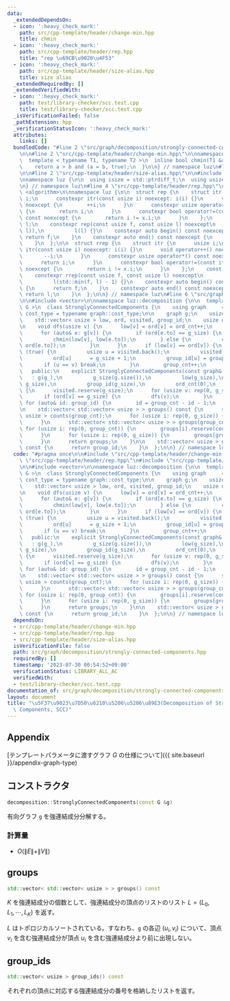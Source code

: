 ```yaml
---
data:
  _extendedDependsOn:
  - icon: ':heavy_check_mark:'
    path: src/cpp-template/header/change-min.hpp
    title: chmin
  - icon: ':heavy_check_mark:'
    path: src/cpp-template/header/rep.hpp
    title: "rep \u69CB\u9020\u4F53"
  - icon: ':heavy_check_mark:'
    path: src/cpp-template/header/size-alias.hpp
    title: size alias
  _extendedRequiredBy: []
  _extendedVerifiedWith:
  - icon: ':heavy_check_mark:'
    path: test/library-checker/scc.test.cpp
    title: test/library-checker/scc.test.cpp
  _isVerificationFailed: false
  _pathExtension: hpp
  _verificationStatusIcon: ':heavy_check_mark:'
  attributes:
    links: []
  bundledCode: "#line 2 \"src/graph/decomposition/strongly-connected-components.hpp\"\
    \n\n#line 2 \"src/cpp-template/header/change-min.hpp\"\n\nnamespace luz {\n\n\
    \  template < typename T1, typename T2 >\n  inline bool chmin(T1 &a, T2 b) {\n\
    \    return a > b and (a = b, true);\n  }\n\n} // namespace luz\n#line 2 \"src/cpp-template/header/rep.hpp\"\
    \n\n#line 2 \"src/cpp-template/header/size-alias.hpp\"\n\n#include <cstddef>\n\
    \nnamespace luz {\n\n  using isize = std::ptrdiff_t;\n  using usize = std::size_t;\n\
    \n} // namespace luz\n#line 4 \"src/cpp-template/header/rep.hpp\"\n\n#include\
    \ <algorithm>\n\nnamespace luz {\n\n  struct rep {\n    struct itr {\n      usize\
    \ i;\n      constexpr itr(const usize i) noexcept: i(i) {}\n      void operator++()\
    \ noexcept {\n        ++i;\n      }\n      constexpr usize operator*() const noexcept\
    \ {\n        return i;\n      }\n      constexpr bool operator!=(const itr x)\
    \ const noexcept {\n        return i != x.i;\n      }\n    };\n    const itr f,\
    \ l;\n    constexpr rep(const usize f, const usize l) noexcept\n        : f(std::min(f,\
    \ l)),\n          l(l) {}\n    constexpr auto begin() const noexcept {\n     \
    \ return f;\n    }\n    constexpr auto end() const noexcept {\n      return l;\n\
    \    }\n  };\n\n  struct rrep {\n    struct itr {\n      usize i;\n      constexpr\
    \ itr(const usize i) noexcept: i(i) {}\n      void operator++() noexcept {\n \
    \       --i;\n      }\n      constexpr usize operator*() const noexcept {\n  \
    \      return i;\n      }\n      constexpr bool operator!=(const itr x) const\
    \ noexcept {\n        return i != x.i;\n      }\n    };\n    const itr f, l;\n\
    \    constexpr rrep(const usize f, const usize l) noexcept\n        : f(l - 1),\n\
    \          l(std::min(f, l) - 1) {}\n    constexpr auto begin() const noexcept\
    \ {\n      return f;\n    }\n    constexpr auto end() const noexcept {\n     \
    \ return l;\n    }\n  };\n\n} // namespace luz\n#line 6 \"src/graph/decomposition/strongly-connected-components.hpp\"\
    \n\n#include <vector>\n\nnamespace luz::decomposition {\n\n  template < class\
    \ G >\n  class StronglyConnectedComponents {\n    using graph     = G;\n    using\
    \ cost_type = typename graph::cost_type;\n\n    graph g;\n    usize g_size;\n\
    \    std::vector< usize > low, ord, visited, group_id;\n    usize ord_cnt, group_cnt;\n\
    \n    void dfs(usize v) {\n      low[v] = ord[v] = ord_cnt++;\n      visited.emplace_back(v);\n\
    \      for (auto& e: g[v]) {\n        if (ord[e.to] == g_size) {\n          dfs(e.to);\n\
    \          chmin(low[v], low[e.to]);\n        } else {\n          chmin(low[v],\
    \ ord[e.to]);\n        }\n      }\n      if (low[v] == ord[v]) {\n        while\
    \ (true) {\n          usize u = visited.back();\n          visited.pop_back();\n\
    \          ord[u]      = g_size + 1;\n          group_id[u] = group_cnt;\n   \
    \       if (u == v) break;\n        }\n        group_cnt++;\n      }\n    }\n\n\
    \   public:\n    explicit StronglyConnectedComponents(const graph& g_)\n     \
    \   : g(g_),\n          g_size(g.size()),\n          low(g_size),\n          ord(g_size,\
    \ g_size),\n          group_id(g_size),\n          ord_cnt(0),\n          group_cnt(0)\
    \ {\n      visited.reserve(g_size);\n      for (usize v: rep(0, g_size)) {\n \
    \       if (ord[v] == g_size) {\n          dfs(v);\n        }\n      }\n     \
    \ for (auto& id: group_id) {\n        id = group_cnt - id - 1;\n      }\n    }\n\
    \n    std::vector< std::vector< usize > > groups() const {\n      std::vector<\
    \ usize > counts(group_cnt);\n      for (usize i: rep(0, g_size)) {\n        counts[group_id[i]]++;\n\
    \      }\n      std::vector< std::vector< usize > > groups(group_cnt);\n     \
    \ for (usize i: rep(0, group_cnt)) {\n        groups[i].reserve(counts[i]);\n\
    \      }\n      for (usize i: rep(0, g_size)) {\n        groups[group_id[i]].emplace_back(i);\n\
    \      }\n      return groups;\n    }\n\n    std::vector< usize > group_ids()\
    \ const {\n      return group_id;\n    }\n  };\n\n} // namespace luz::decomposition\n"
  code: "#pragma once\n\n#include \"src/cpp-template/header/change-min.hpp\"\n#include\
    \ \"src/cpp-template/header/rep.hpp\"\n#include \"src/cpp-template/header/size-alias.hpp\"\
    \n\n#include <vector>\n\nnamespace luz::decomposition {\n\n  template < class\
    \ G >\n  class StronglyConnectedComponents {\n    using graph     = G;\n    using\
    \ cost_type = typename graph::cost_type;\n\n    graph g;\n    usize g_size;\n\
    \    std::vector< usize > low, ord, visited, group_id;\n    usize ord_cnt, group_cnt;\n\
    \n    void dfs(usize v) {\n      low[v] = ord[v] = ord_cnt++;\n      visited.emplace_back(v);\n\
    \      for (auto& e: g[v]) {\n        if (ord[e.to] == g_size) {\n          dfs(e.to);\n\
    \          chmin(low[v], low[e.to]);\n        } else {\n          chmin(low[v],\
    \ ord[e.to]);\n        }\n      }\n      if (low[v] == ord[v]) {\n        while\
    \ (true) {\n          usize u = visited.back();\n          visited.pop_back();\n\
    \          ord[u]      = g_size + 1;\n          group_id[u] = group_cnt;\n   \
    \       if (u == v) break;\n        }\n        group_cnt++;\n      }\n    }\n\n\
    \   public:\n    explicit StronglyConnectedComponents(const graph& g_)\n     \
    \   : g(g_),\n          g_size(g.size()),\n          low(g_size),\n          ord(g_size,\
    \ g_size),\n          group_id(g_size),\n          ord_cnt(0),\n          group_cnt(0)\
    \ {\n      visited.reserve(g_size);\n      for (usize v: rep(0, g_size)) {\n \
    \       if (ord[v] == g_size) {\n          dfs(v);\n        }\n      }\n     \
    \ for (auto& id: group_id) {\n        id = group_cnt - id - 1;\n      }\n    }\n\
    \n    std::vector< std::vector< usize > > groups() const {\n      std::vector<\
    \ usize > counts(group_cnt);\n      for (usize i: rep(0, g_size)) {\n        counts[group_id[i]]++;\n\
    \      }\n      std::vector< std::vector< usize > > groups(group_cnt);\n     \
    \ for (usize i: rep(0, group_cnt)) {\n        groups[i].reserve(counts[i]);\n\
    \      }\n      for (usize i: rep(0, g_size)) {\n        groups[group_id[i]].emplace_back(i);\n\
    \      }\n      return groups;\n    }\n\n    std::vector< usize > group_ids()\
    \ const {\n      return group_id;\n    }\n  };\n\n} // namespace luz::decomposition\n"
  dependsOn:
  - src/cpp-template/header/change-min.hpp
  - src/cpp-template/header/rep.hpp
  - src/cpp-template/header/size-alias.hpp
  isVerificationFile: false
  path: src/graph/decomposition/strongly-connected-components.hpp
  requiredBy: []
  timestamp: '2023-07-30 00:54:52+09:00'
  verificationStatus: LIBRARY_ALL_AC
  verifiedWith:
  - test/library-checker/scc.test.cpp
documentation_of: src/graph/decomposition/strongly-connected-components.hpp
layout: document
title: "\u5F37\u9023\u7D50\u6210\u5206\u5206\u89E3(Decomposition of Strongly Connected\
  \ Components, SCC)"
---
```


## Appendix
[テンプレートパラメータに渡すグラフ $G$ の仕様について]({{ site.baseurl }}/appendix-graph-type)

## コンストラクタ
```cpp
decomposition::StronglyConnectedComponents(const G &g)
```

有向グラフ `g` を強連結成分分解する。

### 計算量
- $O(\|E\| + \|V\|)$

## groups
```cpp
std::vector< std::vector< usize > > groups() const
```

$K$ を強連結成分の個数として、強連結成分の頂点のリストのリスト $L=(L_0, L_1, \cdots, L_K)$ を返す。

$L$ はトポロジカルソートされている。すなわち、`g` の各辺 $(u_i, v_i)$ について、頂点 $v_i$ を含む強連結成分が頂点 $u_i$ を含む強連結成分より前に出現しない。

## group_ids
```cpp
std::vector< usize > group_ids() const
```

それぞれの頂点に対応する強連結成分の番号を格納したリストを返す。
